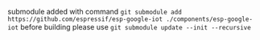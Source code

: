 
submodule added with command `git submodule add  https://github.com/espressif/esp-google-iot ./components/esp-google-iot`
before building please use `git submodule update --init --recursive`